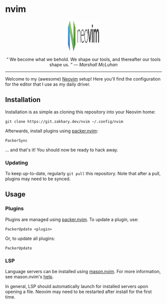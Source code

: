 # nvim

<p align="center">
  <img width="100" height="100" src="./docs/assets/img/neovim.svg"/>
</p>

<p align="center">
  <q>
    We become what we behold. We shape our tools, and thereafter our tools shape
    us.
  </q>
  &mdash;
  <i>
    Marshall McLuhan
  </i>
</p>

---

Welcome to my (awesome) [Neovim][neovim] setup! Here you'll find the
configuration for the editor that I use as my daily driver.

## Installation

Installation is as simple as cloning this repository into your Neovim home:

```shell
git clone https://git.zakhary.dev/nvim ~/.config/nvim
```

Afterwards, install plugins using [packer.nvim][packer]:

```vim
PackerSync
```

... and that's it! You should now be ready to hack away.

### Updating

To keep up-to-date, regularly `git pull` this repository. Note that after a
pull, plugins may need to be synced.

## Usage

### Plugins

Plugins are managed using [packer.nvim][packer]. To update a plugin, use:

```vim
PackerUpdate <plugin>
```

Or, to update all plugins:

```vim
PackerUpdate
```

### LSP

Language servers can be installed using [mason.nvim][mason]. For more
information, see mason.nvim's [help][mason-help].

In general, LSP should automatically launch for installed servers upon opening a
file. Neovim may need to be restarted after install for the first time.

<!-- Reference-style links -->
[mason]:      https://github.com/williamboman/mason.nvim
[mason-help]: https://github.com/williamboman/mason.nvim/blob/main/doc/mason.txt
[neovim]:     https://neovim.io
[packer]:     https://github.com/wbthomason/packer.nvim
